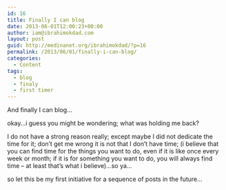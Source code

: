 ```yaml
---
id: 16
title: Finally I can blog
date: 2013-06-01T12:00:23+00:00
author: iam@ibrahimokdad.com
layout: post
guid: http://medinanet.org/ibrahimokdad/?p=16
permalink: /2013/06/01/finally-i-can-blog/
categories:
  - Content
tags:
  - blog
  - finaly
  - first timer
---
```

And finally I can blog…

okay…i guess you might be wondering; what was holding me back?

I do not have a strong reason really; except maybe I did not dedicate the time for it; don’t get me wrong it is not that I don’t have time; (i believe that you can find time for the things you want to do, even if it is like once every week or month; if it is for something you want to do, you will always find time &#8211; at least that’s what i believe)…so ya…

so let this be my first initiative for a sequence of posts in the future…